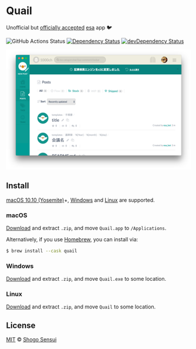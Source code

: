 # Quail

Unofficial but [officially accepted](https://docs.esa.io/posts/158) [esa](https://esa.io/) app 🐦

![GitHub Actions Status](https://github.com/1000ch/quail/workflows/test/badge.svg?branch=master)
[![Dependency Status](https://david-dm.org/1000ch/quail.svg)](https://david-dm.org/1000ch/quail)
[![devDependency Status](https://david-dm.org/1000ch/quail/dev-status.svg)](https://david-dm.org/1000ch/quail?type=dev)

![Quail demo](demo.png)

## Install

[macOS 10.10 (Yosemite)](https://www.electronjs.org/docs/tutorial/support#macos)+, [Windows](https://www.electronjs.org/docs/tutorial/support#windows) and [Linux](https://www.electronjs.org/docs/tutorial/support#linux) are supported.

### macOS

[Download](https://github.com/1000ch/quail/releases) and extract `.zip`, and move `Quail.app` to `/Applications`.

Alternatively, if you use [Homebrew](http://brew.sh/), you can install via:

```bash
$ brew install --cask quail
```

### Windows

[Download](https://github.com/1000ch/quail/releases) and extract `.zip`, and move `Quail.exe` to some location.

### Linux

[Download](https://github.com/1000ch/quail/releases) and extract `.zip`, and move `Quail` to some location.

## License

[MIT](https://1000ch.mit-license.org) © [Shogo Sensui](https://github.com/1000ch)
